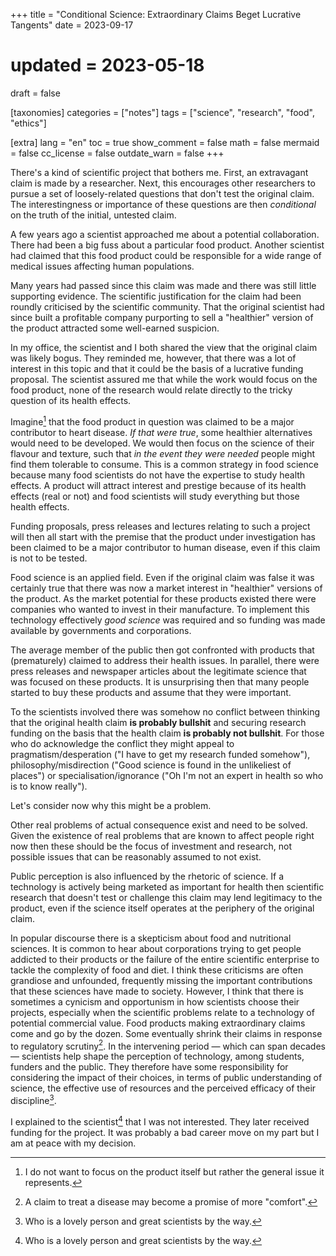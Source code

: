 +++
title = "Conditional Science: Extraordinary Claims Beget Lucrative Tangents"
date = 2023-09-17
# updated = 2023-05-18
draft = false

[taxonomies]
categories = ["notes"]
tags = ["science", "research", "food", "ethics"]

[extra]
lang = "en"
toc = true
show_comment = false
math = false
mermaid = false
cc_license = false
outdate_warn = false
+++

There's a kind of scientific project that bothers me. First, an
extravagant claim is made by a researcher. Next, this encourages other
researchers to pursue a set of loosely-related questions that don't test
the original claim. The interestingness or importance of these
questions are then *conditional* on the truth of the initial, 
untested claim.

<!-- more -->

A few years ago a scientist approached me about a potential
collaboration. There had been a big fuss about a particular food
product. Another scientist had claimed that this food product could be
responsible for a wide range of medical issues affecting human
populations.

Many years had passed since this claim was made and there was still
little supporting evidence. The scientific justification for the claim
had been roundly criticised by the scientific community. That the
original scientist had since built a profitable company purporting to
sell a "healthier" version of the product attracted some well-earned
suspicion.

In my office, the scientist and I both shared the view that the
original claim was likely bogus. They reminded me, however, that there
was a lot of interest in this topic and that it could be the basis of
a lucrative funding proposal. The scientist assured me that while the
work would focus on the food product, none of the research would
relate directly to the tricky question of its health effects.

Imagine[^1] that the food product in question was claimed to be a
major contributor to heart disease. *If that were true*, some
healthier alternatives would need to be developed. We would then focus
on the science of their flavour and texture, such that *in the event
they were needed* people might find them tolerable to consume. This is
a common strategy in food science because many food scientists do not
have the expertise to study health effects. A product will attract
interest and prestige because of its health effects (real or not) and
food scientists will study everything but those health effects.

Funding proposals, press releases and lectures relating to such a
project will then all start with the premise that the product under
investigation has been claimed to be a major contributor to human
disease, even if this claim is not to be tested.

Food science is an applied field. Even if the original claim was false
it was certainly true that there was now a market interest in
"healthier" versions of the product. As the market potential for these
products existed there were companies who wanted to invest in their
manufacture. To implement this technology effectively *good science*
was required and so funding was made available by governments and
corporations.

The average member of the public then got confronted with products
that (prematurely) claimed to address their health issues. In
parallel, there were press releases and newspaper articles about the
legitimate science that was focused on these products. It is
unsurprising then that many people started to buy these products and
assume that they were important.

To the scientists involved there was somehow no conflict between
thinking that the original health claim **is probably bullshit** and
securing research funding on the basis that the health claim **is
probably not bullshit**. For those who do acknowledge the conflict they
might appeal to pragmatism/desperation ("I have to get my research
funded somehow"), philosophy/misdirection ("Good science is found in
the unlikeliest of places") or specialisation/ignorance ("Oh I'm not
an expert in health so who is to know really").

Let's consider now why this might be a problem.

Other real problems of actual consequence exist and need to be solved.
Given the existence of real problems that are known to affect people
right now then these should be the focus of investment and research,
not possible issues that can be reasonably assumed to not exist.

Public perception is also influenced by the rhetoric of science. If a
technology is actively being marketed as important for health then
scientific research that doesn't test or challenge this claim may lend
legitimacy to the product, even if the science itself operates at the
periphery of the original claim.

In popular discourse there is a skepticism about food and nutritional
sciences. It is common to hear about corporations trying to get people
addicted to their products or the failure of the entire scientific
enterprise to tackle the complexity of food and diet. I think these
criticisms are often grandiose and unfounded, frequently missing the
important contributions that these sciences have made to society.
However, I think that there is sometimes a cynicism and opportunism in
how scientists choose their projects, especially when the scientific
problems relate to a technology of potential commercial value. Food
products making extraordinary claims come and go by the dozen. Some
eventually shrink their claims in response to regulatory scrutiny[^2].
In the intervening period — which can span decades — scientists help
shape the perception of technology, among students, funders and the
public. They therefore have some responsibility for considering the
impact of their choices, in terms of public understanding of science,
the effective use of resources and the perceived efficacy of their
discipline[^3].

I explained to the scientist[^3] that I was not interested. They later
received funding for the project. It was probably a bad career move on
my part but I am at peace with my decision.

[^1]: I do not want to focus on the product itself but rather the
    general issue it represents.

[^2]: A claim to treat a disease may become a promise of more "comfort".

[^3]: Who is a lovely person and great scientists by the way.
